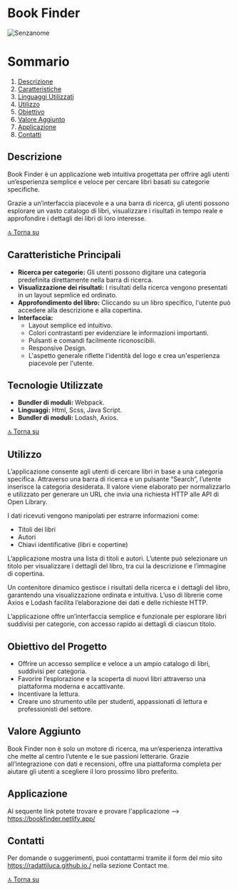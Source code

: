 # Book Finder
![Senzanome]()


# Sommario

1. [Descrizione](#descrizione)
2. [Caratteristiche](#caratteristiche-principali)
3. [Linguaggi Utilizzati](#tecnologie-utilizzate)
4. [Utilizzo](#utilizzo)
5. [Obiettivo](#obiettivo-del-progetto)
6. [Valore Aggiunto](#valore-aggiunto)
7. [Applicazione](#applicazione)
8. [Contatti](#contatti) 

## Descrizione

Book Finder è un applicazione web intuitiva progettata per offrire agli utenti un’esperienza semplice e veloce 
per cercare libri basati su categorie specifiche. 

Grazie a un’interfaccia piacevole e a una barra di ricerca, 
gli utenti possono esplorare un vasto catalogo di libri, 
visualizzare i risultati in tempo reale e approfondire i dettagli dei libri di loro interesse.

[🔝 Torna su](#book-finder)

## Caratteristiche Principali

- **Ricerca per categorie:** Gli utenti possono digitare una categoria predefinita direttamente nella barra di ricerca.
- **Visualizzazione dei risultati:** I risultati della ricerca vengono presentati in un layout sepmlice ed ordinato.
- **Approfondimento del libro:** Cliccando su un libro specifico, l'utente può accedere alla descrizione e alla copertina.
- **Interfaccia:** 
    * Layout semplice ed intuitivo.
    * Colori contrastanti per evidenziare le informazioni importanti.
    * Pulsanti e comandi facilmente riconoscibili.
    * Responsive Design.
    * L'aspetto generale riflette l'identità del logo e crea un'esperienza piacevole per l'utente.

## Tecnologie Utilizzate

- **Bundler di moduli:** Webpack.
- **Linguaggi:** Html, Scss, Java Script.
- **Bundler di moduli:** Lodash, Axios.

[🔝 Torna su](#book-finder)

## Utilizzo

L’applicazione consente agli utenti di cercare libri in base a una categoria specifica. 
Attraverso una barra di ricerca e un pulsante “Search”, l’utente inserisce la categoria desiderata. 
Il valore viene elaborato per normalizzarlo e utilizzato per generare un URL che invia una richiesta HTTP alle API di Open Library.

I dati ricevuti vengono manipolati per estrarre informazioni come:
- Titoli dei libri
- Autori
- Chiavi identificative (libri e copertine)

L’applicazione mostra una lista di titoli e autori. L’utente può selezionare un titolo per visualizzare i dettagli del libro, tra cui la descrizione e l’immagine di copertina.

Un contenitore dinamico gestisce i risultati della ricerca e i dettagli del libro, garantendo una visualizzazione ordinata e intuitiva. 
L’uso di librerie come Axios e Lodash facilita l’elaborazione dei dati e delle richieste HTTP.

L’applicazione offre un’interfaccia semplice e funzionale per esplorare libri suddivisi per categorie, con accesso rapido ai dettagli di ciascun titolo.

## Obiettivo del Progetto

- Offrire un accesso semplice e veloce a un ampio catalogo di libri, suddivisi per categoria.
- Favorire l’esplorazione e la scoperta di nuovi libri attraverso una piattaforma moderna e accattivante.
- Incentivare la lettura.
- Creare uno strumento utile per studenti, appassionati di lettura e professionisti del settore.

## Valore Aggiunto

Book Finder non è solo un motore di ricerca, ma un’esperienza interattiva che mette al centro l’utente e le sue passioni letterarie. 
Grazie all’integrazione con dati e recensioni, offre una piattaforma completa per aiutare gli utenti a scegliere il loro prossimo libro preferito.

## Applicazione

Al sequente link potete trovare e provare l'applicazione --> https://bookfinder.netlify.app/


## Contatti

Per domande o suggerimenti, puoi contattarmi tramite il form del mio sito https://radattiluca.github.io./ nella sezione Contact me.

[🔝 Torna su](#book-finder)

